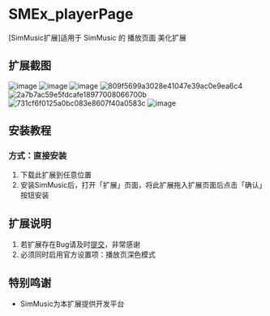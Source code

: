 # SMEx_playerPage

[SimMusic扩展]适用于 SimMusic 的 播放页面 美化扩展

## 扩展截图

![image](https://github.com/user-attachments/assets/f7f796cc-8573-46a9-a456-64f377d491d2)
![image](https://github.com/user-attachments/assets/b6301b77-29fa-4f9c-9f7d-c377c2c0fb9c)
![image](https://github.com/user-attachments/assets/6b140ddf-7d4d-4bf4-8faa-3144f8191cbe)
![809f5699a3028e41047e39ac0e9ea6c4](https://github.com/user-attachments/assets/38e92caf-b2f3-4993-8c01-56166538e067)
![2a7b7ac59e5fdcafe18977008066700b](https://github.com/user-attachments/assets/03a11c99-0836-4ece-8e54-44dc12a45e62)
![731cf6f0125a0bc083e8607f40a0583c](https://github.com/user-attachments/assets/6eb61650-a599-4f7f-a806-a273c059817f)
![image](https://github.com/user-attachments/assets/5088115f-b44f-400f-a683-c4e31c6961ed)


## 安装教程

### 方式：直接安装

1. 下载此扩展到任意位置
2. 安装SimMusic后，打开「扩展」页面，将此扩展拖入扩展页面后点击「确认」按钮安装

## 扩展说明

1. 若扩展存在Bug请及时[提交](https://github.com/PYLXU/SMEx_playerPage/issues)，非常感谢
2. 必须同时启用官方设置项：播放页深色模式

## 特别鸣谢

- SimMusic为本扩展提供开发平台
